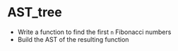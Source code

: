 # AST_tree

- Write a function to find the first `n` Fibonacci numbers
- Build the AST of the resulting function
